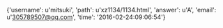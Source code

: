 {'username': u'mitsuki', 'path': u'xz1134/1134.html', 'answer': u'A', 'email': u'305789507@qq.com', 'time': '2016-02-24:09:06:54'}